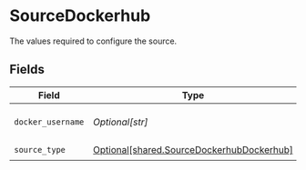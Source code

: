 # SourceDockerhub

The values required to configure the source.


## Fields

| Field                                                                                                        | Type                                                                                                         | Required                                                                                                     | Description                                                                                                  | Example                                                                                                      |
| ------------------------------------------------------------------------------------------------------------ | ------------------------------------------------------------------------------------------------------------ | ------------------------------------------------------------------------------------------------------------ | ------------------------------------------------------------------------------------------------------------ | ------------------------------------------------------------------------------------------------------------ |
| `docker_username`                                                                                            | *Optional[str]*                                                                                              | :heavy_check_mark:                                                                                           | Username of DockerHub person or organization (for https://hub.docker.com/v2/repositories/USERNAME/ API call) | airbyte                                                                                                      |
| `source_type`                                                                                                | [Optional[shared.SourceDockerhubDockerhub]](undefined/models/shared/sourcedockerhubdockerhub.md)             | :heavy_check_mark:                                                                                           | N/A                                                                                                          |                                                                                                              |